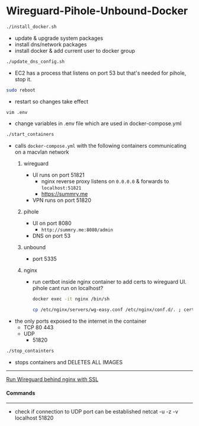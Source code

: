 # Wireguard-Pihole-Unbound-Docker

```bash
./install_docker.sh
```
* update & upgrade system packages
* install dns/network packages
* install docker & add current user to docker group


```bash
./update_dns_config.sh
```
* EC2 has a process that listens on port 53 but that's needed for pihole, stop it.


```bash
sudo reboot
```
* restart so changes take effect


```bash
vim .env
```
* change variables in .env file which are used in docker-compose.yml

```bash
./start_containers
```
* calls `docker-compose.yml` with the following containers communicating on a macvlan network
    1. wireguard
        * UI runs on port 51821
            * nginx reverse proxy listens on `0.0.0.0` & forwards to `localhost:51821`
            * https://summry.me
        * VPN runs on port 51820

    2. pihole
        * UI on port 8080
            * `http://summry.me:8080/admin`
        * DNS on port 53

    3. unbound 
        * port 5335

    4. nginx
        * run certbot inside nginx container to add certs to wireguard UI. pihole cant run on localhost?
            ```bash
            docker exec -it nginx /bin/sh

            cp /etc/nginx/servers/wg-easy.conf /etc/nginx/conf.d/. ; certbot --nginx --non-interactive --agree-tos -m webmaster@google.com -d summry.me ; nginx -s reload
            ```
* the only ports exposed to the internet in the container
    * TCP 
        80
        443
    * UDP
        * 51820

```bash
./stop_containters
```
* stops containers and DELETES ALL IMAGES

    

---
[Run Wireguard behind nginx with SSL](https://github.com/wg-easy/wg-easy/wiki/Using-WireGuard-Easy-with-nginx-SSL)


#### Commands
--- 
- check if connection to UDP port can be established 
    netcat -u -z -v localhost 51820
